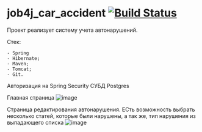 # job4j_car_accident [![Build Status](https://travis-ci.com/eRqa/job4j_car_accident.svg?branch=main)](https://travis-ci.com/eRqa/job4j_car_accident)

Проект реализует систему учета автонарушений.

Стек:

    - Spring
    - Hibernate;
    - Maven;
    - Tomcat;
    - Git.
    
Авторизация на Spring Security 
СУБД Postgres

Главная страница ![image](https://user-images.githubusercontent.com/26029828/134781298-586f2aee-b1e2-4ba8-b94f-367a35ab6a38.png)

Страница редактирования автонарушения. ЕСть возможность выбрать несколько статей, которые были нарушены, а так же, тип нарушения из выпадающего списка
![image](https://user-images.githubusercontent.com/26029828/134781315-b1800dba-8685-41e4-b1ac-e85135be8a62.png)
